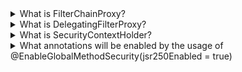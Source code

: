 <details>
  <summary>What is FilterChainProxy?</summary>

It's a class that delegates Filter requests to a list of Spring-managed filter beans.
As of version 2.0, you shouldn't need to explicitly configure a FilterChainProxy bean in your application context unless you need very 
fine control over the filter chain contents. Most cases should be adequately covered by the default <security:http /> namespace configuration options.
</details>

<details>
  <summary>What is DelegatingFilterProxy?</summary>

It's a class that acts as a proxy for a standard Servlet Filter, delegating to a Spring-managed bean that implements the Filter interface
</details>

<details>
  <summary>What is SecurityContextHolder?</summary>

It's a class that associates a given SecurityContext  with the current execution thread
</details>

<details>
  <summary>What annotations will be enabled by the usage of @EnableGlobalMethodSecurity(jsr250Enabled = true) </summary>

- @RolesAllowed: Restricts access to methods based on user roles.
- @PermitAll: Allows all users to access the method.
- @DenyAll: Denies access to all users.
- @DeclareRoles: Declares security roles within the application.
</details>

